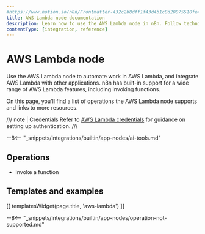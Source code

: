 ```yaml
---
#https://www.notion.so/n8n/Frontmatter-432c2b8dff1f43d4b1c8d20075510fe4
title: AWS Lambda node documentation
description: Learn how to use the AWS Lambda node in n8n. Follow technical documentation to integrate AWS Lambda node into your workflows.
contentType: [integration, reference]
---
```


# AWS Lambda node

Use the AWS Lambda node to automate work in AWS Lambda, and integrate AWS Lambda with other applications. n8n has built-in support for a wide range of AWS Lambda features, including invoking functions.

On this page, you'll find a list of operations the AWS Lambda node supports and links to more resources.

/// note | Credentials
Refer to [AWS Lambda credentials](/integrations/builtin/credentials/aws.md) for guidance on setting up authentication. 
///

--8<-- "_snippets/integrations/builtin/app-nodes/ai-tools.md"

## Operations

* Invoke a function

## Templates and examples

<!-- see https://www.notion.so/n8n/Pull-in-templates-for-the-integrations-pages-37c716837b804d30a33b47475f6e3780 -->
[[ templatesWidget(page.title, 'aws-lambda') ]]

--8<-- "_snippets/integrations/builtin/app-nodes/operation-not-supported.md"

